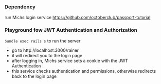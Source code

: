 ### Dependency

run Michs login service https://github.com/octoberclub/passport-tutorial

### Playground fow JWT Authentication and Authorization

`bundle exec rails s` to run the server

- go to http://localhost:3000/rainer
- it will redirect you to the login page
- after logging in, Michs service sets a cookie with the JWT Authentication
- this service checks authentication and permissions, otherwise redirects back to the login page
